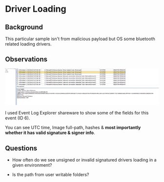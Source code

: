 # Driver Loading

## Background
This particular sample isn't from malicious payload but OS some bluetooth related loading drivers.

## Observations
![](usb.png)

I used Event Log Explorer shareware to show some of the fields for this event (ID 6).

You can see UTC time, Image full-path, hashes & **most importantly whether it has valid signature & signer info**.

## Questions

* How often do we see unsigned or invalid signatured drivers loading in a given environment?

* Is the path from user writable folders?
